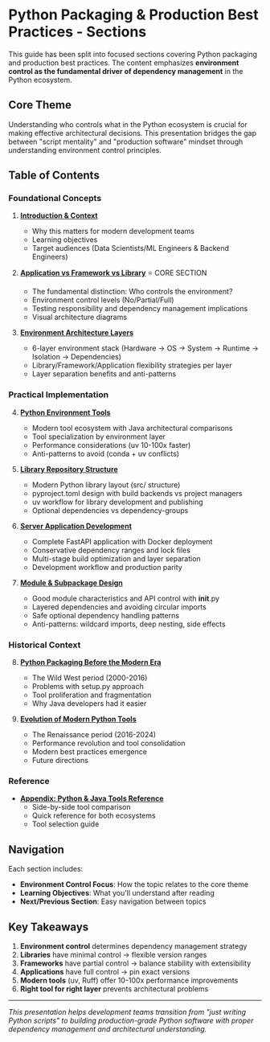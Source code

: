 # Python Packaging & Production Best Practices - Sections

This guide has been split into focused sections covering Python packaging and production best practices. The content emphasizes **environment control as the fundamental driver of dependency management** in the Python ecosystem.

## Core Theme

Understanding who controls what in the Python ecosystem is crucial for making effective architectural decisions. This presentation bridges the gap between "script mentality" and "production software" mindset through understanding environment control principles.

## Table of Contents

### Foundational Concepts

1. **[Introduction & Context](01-introduction-context.md)**
   - Why this matters for modern development teams
   - Learning objectives
   - Target audiences (Data Scientists/ML Engineers & Backend Engineers)

2. **[Application vs Framework vs Library](02-application-framework-library.md)** ⭐ CORE SECTION
   - The fundamental distinction: Who controls the environment?
   - Environment control levels (No/Partial/Full)
   - Testing responsibility and dependency management implications
   - Visual architecture diagrams

3. **[Environment Architecture Layers](03-environment-architecture-layers.md)**
   - 6-layer environment stack (Hardware → OS → System → Runtime → Isolation → Dependencies)
   - Library/Framework/Application flexibility strategies per layer
   - Layer separation benefits and anti-patterns

### Practical Implementation

4. **[Python Environment Tools](04-python-environment-tools.md)**
   - Modern tool ecosystem with Java architectural comparisons
   - Tool specialization by environment layer
   - Performance considerations (uv 10-100x faster)
   - Anti-patterns to avoid (conda + uv conflicts)

5. **[Library Repository Structure](05-library-repository-structure.md)**
   - Modern Python library layout (src/ structure)
   - pyproject.toml design with build backends vs project managers
   - uv workflow for library development and publishing
   - Optional dependencies vs dependency-groups

6. **[Server Application Development](06-application-example-docker-uv.md)**
   - Complete FastAPI application with Docker deployment
   - Conservative dependency ranges and lock files
   - Multi-stage build optimization and layer separation
   - Development workflow and production parity

7. **[Module & Subpackage Design](07-module-subpackage-design.md)**
   - Good module characteristics and API control with __init__.py
   - Layered dependencies and avoiding circular imports
   - Safe optional dependency handling patterns
   - Anti-patterns: wildcard imports, deep nesting, side effects

### Historical Context

8. **[Python Packaging Before the Modern Era](08-python-packaging-before-modern-era.md)**
   - The Wild West period (2000-2016)
   - Problems with setup.py approach
   - Tool proliferation and fragmentation
   - Why Java developers had it easier

9. **[Evolution of Modern Python Tools](09-python-evolution-modern-tools.md)**
   - The Renaissance period (2016-2024)
   - Performance revolution and tool consolidation
   - Modern best practices emergence
   - Future directions

### Reference

- **[Appendix: Python & Java Tools Reference](appendix-tools-reference.md)**
   - Side-by-side tool comparison
   - Quick reference for both ecosystems
   - Tool selection guide

## Navigation

Each section includes:
- **Environment Control Focus**: How the topic relates to the core theme
- **Learning Objectives**: What you'll understand after reading
- **Next/Previous Section**: Easy navigation between topics

## Key Takeaways

1. **Environment control** determines dependency management strategy
2. **Libraries** have minimal control → flexible version ranges
3. **Frameworks** have partial control → balance stability with extensibility
4. **Applications** have full control → pin exact versions
5. **Modern tools** (uv, Ruff) offer 10-100x performance improvements
6. **Right tool for right layer** prevents architectural problems

---

*This presentation helps development teams transition from "just writing Python scripts" to building production-grade Python software with proper dependency management and architectural understanding.*